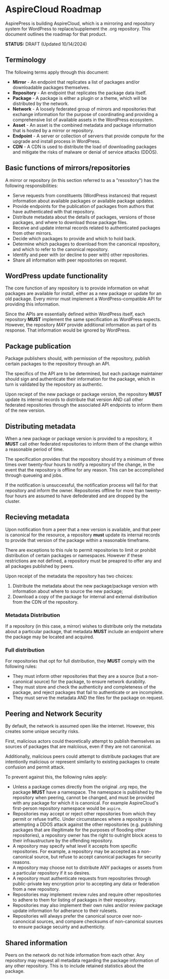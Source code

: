 # AspireCloud Roadmap

AspirePress is building AspireCloud, which is a mirroring and repository system for WordPress to replace/supplement the
.org repository. This document outlines the roadmap for that product.

**STATUS:** DRAFT (Updated 10/14/2024)

## Terminology

The following terms apply through this document:

- **Mirror** - An endpoint that replicates a list of packages and/or downloadable packages themselves.
- **Repository** - An endpoint that replicates the package data itself.
- **Package** - A package is either a plugin or a theme, which will be distributed by the network.
- **Network** - A loosely federated group of mirrors and repositories that exchange information for the purpose of
  coordinating and providing a comprehensive list of available assets in the WordPress ecosystem.
- **Asset** - An asset is the combined metadata and package information that is hosted by a mirror or repository.
- **Endpoint** - A server or collection of servers that provide compute for the upgrade and install process in
  WordPress.
- **CDN** - A CDN is used to distribute the load of downloading packages and mitigate the risks of malware or denial of service attacks (DDOS).

## Basic functions of mirrors/repositories

A mirror or repository (in this section referred to as a "resository") has the following responsibilities:

- Serve requests from constituents (WordPress instances) that request information about available packages or available
  package updates.
- Provide endpoints for the publication of packages from authors that have authenticated with that repository.
- Distribute metadata about the details of packages, versions of those packages, and where to download those package
  files.
- Receive and update internal records related to authenticated packages from other mirrors.
- Decide which packages to provide and which to hold back.
- Determine which packages to download from the canonical repository, and which to refer to the canonical repository.
- Identify and peer with (or decline to peer with) other repositories.
- Share all information with peer repositories on request.

## WordPress update functionality

The core function of any repository is to provide information on what packages are available for install, either as a
new package or update for an old package. Every mirror must implement a WordPress-compatible API for providing this
information.

Since the APIs are essentially defined within WordPress itself, each repository **MUST** implement the same
specification as WordPress expects. However, the repository _MAY_ provide additional information as part of its
response. That information would be ignored by WordPress.

## Package publication

Package publishers should, with permission of the repository, publish certain packages to the repository through an API.

The specifics of the API are to be determined, but each package maintainer should sign and authenticate their
information for the package, which in turn is validated by the repository as authentic.

Upon reciept of the new package or package version, the repository **MUST** update its internal records to distribute
that version AND call other federated repositories through the associated API endpoints to inform them of the new
version.

## Distributing metadata

When a new package or package version is provided to a repository, it **MUST** call other federated repositories to
inform them of the change within a reasonable period of time.

The specification provides that the repository should try a minimum of three times over twenty-four hours to notify a
repository of the change, in the event that the repository is offline for any reason. This can be accomplished through
queueing and jobs.

If the notification is unsuccessful, the notification process will fail for that repository and inform the owner.
Repositories offline for more than twenty-four hours are assumed to have defederated and are dropped by the cluster.

## Recieving metadata

Upon notification from a peer that a new version is available, and that peer is canonical for the resource, a repository
**must** update its internal records to provide that version of the package within a reasonable timeframe.

There are exceptions to this rule to permit repositories to limit or prohibit distribution of certain packages or
namespaces. However if these restrictions are not defined, a repository must be preapred to offer any and all packages
published by peers.

Upon receipt of the metadata the repository has two choices:

1. Distribute the metadata about the new package/package version with information about where to source the new package;
2. Download a copy of the package for internal and external distribution from the CDN of the repository.

### Metadata Distribution

If a repository (in this case, a mirror) wishes to distribute only the metadata about a particular package, that
metadata **MUST** include an endpoint where the package may be located and acquired.

### Full distribution

For repositories that opt for full distribution, they **MUST** comply with the following rules:

- They must inform other repositories that they are a source (but a non-canonical source) for the package, to ensure
  network durability.
- They must store and check the authenticity and completeness of the package, and reject packages that fail to
  authenticate or are incomplete.
- They must serve the metadata AND the files for the package on request.

## Peering and Network Security

By default, the network is assumed open like the internet. However, this creates some unique security risks.

First, malicious actors could theoretically attempt to publish themselves as sources of packages that are malciious,
even if they are not canonical.

Additionally, malicious peers could attempt to distribute packages that are intentionlly malicious or represent
similarity to existing packages to create confusion and permit attack.

To prevent against this, the following rules apply:

- Unless a package comes directly from the original .org repo, the package **MUST** have a namespace. The namespace is
  published by the repository when peering, cannot be changed, and must be provided with any package for which it is
  canonical. For example AspireCloud's first-person repository namespace would be `aspire`.
- Repositories may accept or reject other repositories from which they permit or refuse traffic. Under circumstances
  where a repository is attempting a DDOS attack against the other repositories (e.g. publishing packages that are
  illegitimate for the purposes of flooding other repositories), a repository owner has the right to outright block
  acess to their infraustructure by the offending repository.
- A repository may specify what level it accepts from specific repositories. For example, a repository may be accepted
  as a non-canonical source, but refuse to accept canonical packages for security reasons.
- A repository may choose not to distribute ANY packages or assets from a particular repository if it so desires.
- A repository must authenticate requests from repositories through public-private key encryption prior to accepting any
  data or federation from a new repository.
- Repositories may implement review rules and require other repositories to adhere to them for listing of packages in
  their repository.
- Repositories may also implement their own rules and/or review package update information for adherance to their
  rulesets.
- Repositories will always prefer the canonical source over non-canoncical sources, and compare checksums of
  non-canonical sources to ensure package secuirty and authenticity.

## Shared information

Peers on the network do not hide information from each other. Any repository may request all metadata regarding the
package information of any other repository. This is to include retained statistics about the package.
